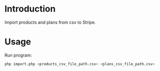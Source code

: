 # Introduction
Import products and plans from csv to Stripe.

# Usage
Run program:
```sh
php import.php <products_csv_file_path.csv> <plans_csv_file_path.csv>
```

